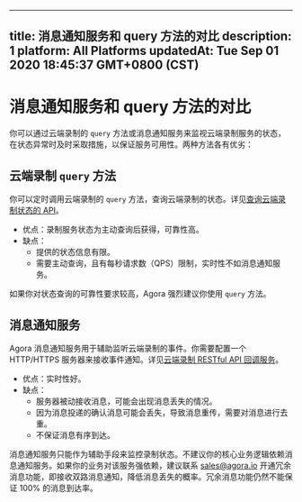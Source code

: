 
---
title: 消息通知服务和 query 方法的对比
description: 1
platform: All Platforms
updatedAt: Tue Sep 01 2020 18:45:37 GMT+0800 (CST)
---
# 消息通知服务和 query 方法的对比
你可以通过云端录制的 `query` 方法或消息通知服务来监视云端录制服务的状态，在状态异常时及时采取措施，以保证服务可用性。两种方法各有优劣：

## 云端录制 `query` 方法

你可以定时调用云端录制的 `query` 方法，查询云端录制的状态。详见[查询云端录制状态的 API](https://docs.agora.io/cn/cloud-recording/cloud_recording_api_rest#a-namequerya查询云端录制状态的-api)。

- 优点：录制服务状态为主动查询后获得，可靠性高。
- 缺点：
  - 提供的状态信息有限。
  - 需要主动查询，且有每秒请求数（QPS）限制，实时性不如消息通知服务。

如果你对状态查询的可靠性要求较高，Agora 强烈建议你使用 `query` 方法。

## 消息通知服务

Agora 消息通知服务用于辅助监听云端录制的事件。你需要配置一个 HTTP/HTTPS 服务器来接收事件通知。详见[云端录制 RESTful API 回调服务](https://docs.agora.io/cn/cloud-recording/cloud_recording_callback_rest)。

- 优点：实时性好。
- 缺点：
  - 服务器被动接收消息，可能会出现消息丢失的情况。
  - 因为消息投递的确认消息可能会丢失，导致消息重传，需要对消息进行去重。
  - 不保证消息有序到达。

<div class="alert note">消息通知服务只能作为辅助手段来监控录制状态。不建议你的核心业务逻辑依赖消息通知服务。如果你的业务对该服务强依赖，建议联系 <a href="mailto:sales@agora.io">sales@agora.io</a> 开通冗余消息功能，即接收双路消息通知，降低消息丢失的概率。冗余消息功能仍然不能保证 100% 的消息到达率。</div>
